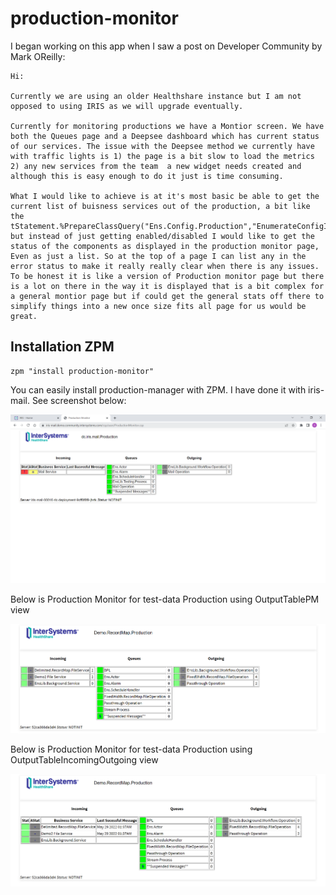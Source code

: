 # production-monitor

I began working on this app when I saw a post on Developer Community by Mark OReilly:

```
Hi:

Currently we are using an older Healthshare instance but I am not opposed to using IRIS as we will upgrade eventually. 

Currently for monitoring productions we have a Montior screen. We have both the Queues page and a Deepsee dashboard which has current status of our services. The issue with the Deepsee method we currently have with traffic lights is 1) the page is a bit slow to load the metrics 2) any new services from the team  a new widget needs created and although this is easy enough to do it just is time consuming. 

What I would like to achieve is at it's most basic be able to get the current list of buisness services out of the production, a bit like the tStatement.%PrepareClassQuery("Ens.Config.Production","EnumerateConfigItems") but instead of just getting enabled/disabled I would like to get the status of the components as displayed in the production monitor page, Even as just a list. So at the top of a page I can list any in the error status to make it really really clear when there is any issues. To be honest it is like a version of Production monitor page but there is a lot on there in the way it is displayed that is a bit complex for a general montior page but if could get the general stats off there to simplify things into a new once size fits all page for us would be great. 
```

## Installation ZPM

```
zpm "install production-monitor"
```

You can easily install production-manager with ZPM. I have done it with iris-mail. See screenshot below:

![screenshot](https://github.com/oliverwilms/bilder/blob/main/mail_productionMonitor.png)

Below is Production Monitor for test-data Production using OutputTablePM view

![screenshot](https://github.com/oliverwilms/bilder/blob/main/OutputTablePM.png)

Below is Production Monitor for test-data Production using OutputTableIncomingOutgoing view

![screenshot](https://github.com/oliverwilms/bilder/blob/main/OutputTableIncomingOutgoing.png)
